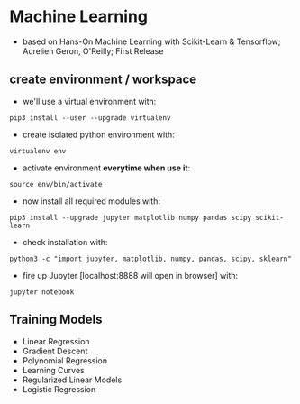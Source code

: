 # Machine Learning
* based on Hans-On Machine Learning with Scikit-Learn & Tensorflow; Aurelien Geron, O'Reilly; First Release

## create environment / workspace
* we'll use a virtual environment with: 
```
pip3 install --user --upgrade virtualenv
```
* create isolated python environment with: 
```
virtualenv env
```
* activate environment __everytime when use it__: 
```
source env/bin/activate
```
* now install all required modules with: 
```
pip3 install --upgrade jupyter matplotlib numpy pandas scipy scikit-learn
```
* check installation with: 
```
python3 -c "import jupyter, matplotlib, numpy, pandas, scipy, sklearn"
```
* fire up Jupyter [localhost:8888 will open in browser] with: 
```
jupyter notebook
```

## Training Models
* Linear Regression 
* Gradient Descent
* Polynomial Regression
* Learning Curves
* Regularized Linear Models
* Logistic Regression
